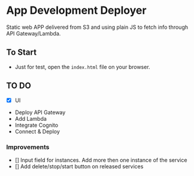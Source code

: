 # App Development Deployer

Static web APP delivered from S3 and using plain JS to fetch info through API Gateway/Lambda.

## To Start

- Just for test, open the `index.html` file on your browser.

## TO DO

- [x] UI
- Deploy API Gateway
- Add Lambda
- Integrate Cognito
- Connect & Deploy

### Improvements

- [] Input field for instances. Add more then one instance of the service
- [] Add delete/stop/start button on released services
